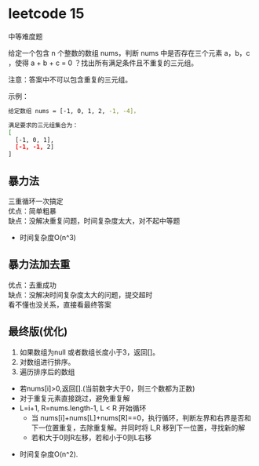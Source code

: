 # leetcode 15 
中等难度题  

给定一个包含 n 个整数的数组 nums，判断 nums 中是否存在三个元素 a，b，c ，使得 a + b + c = 0 ？找出所有满足条件且不重复的三元组。

注意：答案中不可以包含重复的三元组。

示例：
```bash
给定数组 nums = [-1, 0, 1, 2, -1, -4]，

满足要求的三元组集合为：
[
  [-1, 0, 1],
  [-1, -1, 2]
]
```



## 暴力法
三重循环一次搞定  
优点：简单粗暴  
缺点：没解决重复问题，时间复杂度太大，对不起中等题
- 时间复杂度O(n^3)

## 暴力法加去重
优点：去重成功  
缺点：没解决时间复杂度太大的问题，提交超时  
看不懂也没关系，直接看最终答案

## 最终版(优化)
1. 如果数组为null 或者数组长度小于3，返回[]。
2. 对数组进行排序。
3. 遍历排序后的数组
  + 若nums[i]>0,返回[].(当前数字大于0，则三个数都为正数)
  + 对于重复元素直接跳过，避免重复解
  + L=i+1, R=nums.length-1, L < R 开始循环
    - 当 nums[i]+nums[L]+nums[R]==0，执行循环，判断左界和右界是否和下一位置重复，去除重复解。并同时将 L,R 移到下一位置，寻找新的解
    - 若和大于0则R左移，若和小于0则L右移  

- 时间复杂度O(n^2).




